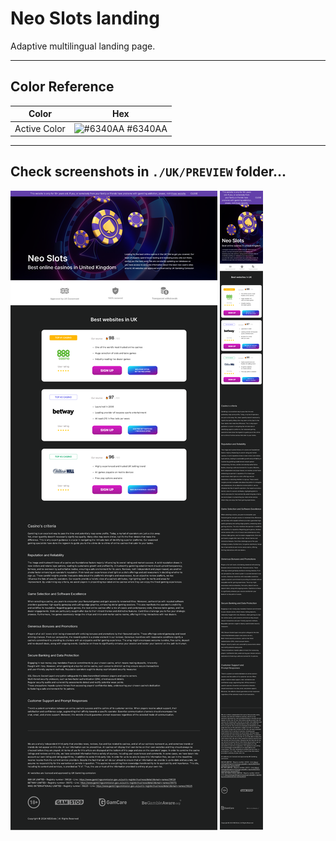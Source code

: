 # Neo Slots landing

Adaptive multilingual landing page.

---

## Color Reference

| Color            | Hex                                                              |
| ---------------- | ---------------------------------------------------------------- |
| Active Color     | ![#6340AA](https://via.placeholder.com/10/6340AA?text=+) #6340AA |

---

## Check screenshots in `./UK/PREVIEW` folder... 

![MainScreenDesktop](./UK/PREVIEW/Desktop.png)
![MainScreenMobile](./UK/PREVIEW/Mobile.png)